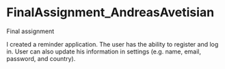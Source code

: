 # FinalAssignment_AndreasAvetisian
Final assignment

I created a reminder application. 
The user has the ability to register and log in. 
User can also update his information in settings (e.g. name, email, password, and country).
